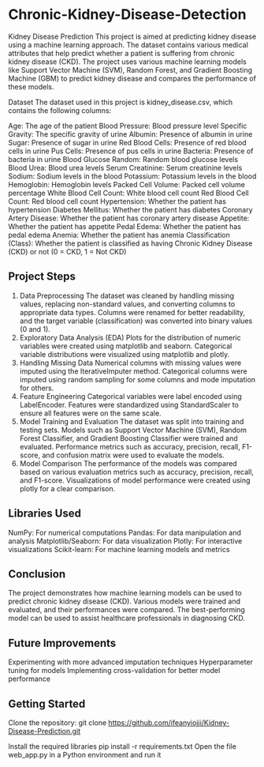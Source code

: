 # Chronic-Kidney-Disease-Detection

Kidney Disease Prediction
This project is aimed at predicting kidney disease using a machine learning approach. The dataset contains various medical attributes that help predict whether a patient is suffering from chronic kidney disease (CKD). The project uses various machine learning models like Support Vector Machine (SVM), Random Forest, and Gradient Boosting Machine (GBM) to predict kidney disease and compares the performance of these models.

Dataset
The dataset used in this project is kidney_disease.csv, which contains the following columns:

Age: The age of the patient
Blood Pressure: Blood pressure level
Specific Gravity: The specific gravity of urine
Albumin: Presence of albumin in urine
Sugar: Presence of sugar in urine
Red Blood Cells: Presence of red blood cells in urine
Pus Cells: Presence of pus cells in urine
Bacteria: Presence of bacteria in urine
Blood Glucose Random: Random blood glucose levels
Blood Urea: Blood urea levels
Serum Creatinine: Serum creatinine levels
Sodium: Sodium levels in the blood
Potassium: Potassium levels in the blood
Hemoglobin: Hemoglobin levels
Packed Cell Volume: Packed cell volume percentage
White Blood Cell Count: White blood cell count
Red Blood Cell Count: Red blood cell count
Hypertension: Whether the patient has hypertension
Diabetes Mellitus: Whether the patient has diabetes
Coronary Artery Disease: Whether the patient has coronary artery disease
Appetite: Whether the patient has appetite
Pedal Edema: Whether the patient has pedal edema
Anemia: Whether the patient has anemia
Classification (Class): Whether the patient is classified as having Chronic Kidney Disease (CKD) or not (0 = CKD, 1 = Not CKD)

## Project Steps
1. Data Preprocessing
The dataset was cleaned by handling missing values, replacing non-standard values, and converting columns to appropriate data types.
Columns were renamed for better readability, and the target variable (classification) was converted into binary values (0 and 1).
2. Exploratory Data Analysis (EDA)
Plots for the distribution of numeric variables were created using matplotlib and seaborn.
Categorical variable distributions were visualized using matplotlib and plotly.
3. Handling Missing Data
Numerical columns with missing values were imputed using the IterativeImputer method.
Categorical columns were imputed using random sampling for some columns and mode imputation for others.
4. Feature Engineering
Categorical variables were label encoded using LabelEncoder.
Features were standardized using StandardScaler to ensure all features were on the same scale.
5. Model Training and Evaluation
The dataset was split into training and testing sets.
Models such as Support Vector Machine (SVM), Random Forest Classifier, and Gradient Boosting Classifier were trained and evaluated.
Performance metrics such as accuracy, precision, recall, F1-score, and confusion matrix were used to evaluate the models.
6. Model Comparison
The performance of the models was compared based on various evaluation metrics such as accuracy, precision, recall, and F1-score.
Visualizations of model performance were created using plotly for a clear comparison.

## Libraries Used
NumPy: For numerical computations
Pandas: For data manipulation and analysis
Matplotlib/Seaborn: For data visualization
Plotly: For interactive visualizations
Scikit-learn: For machine learning models and metrics

## Conclusion
The project demonstrates how machine learning models can be used to predict chronic kidney disease (CKD). Various models were trained and evaluated, and their performances were compared. The best-performing model can be used to assist healthcare professionals in diagnosing CKD.

## Future Improvements
Experimenting with more advanced imputation techniques
Hyperparameter tuning for models
Implementing cross-validation for better model performance

## Getting Started
Clone the repository:
git clone https://github.com/ifeanyiojji/Kidney-Disease-Prediction.git

Install the required libraries
pip install -r requirements.txt
Open the file web_app.py in a Python environment and run it 

